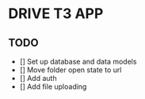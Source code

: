 # DRIVE T3 APP

## TODO

- [] Set up database and data models
- [] Move folder open state to url
- [] Add auth
- [] Add file uploading
